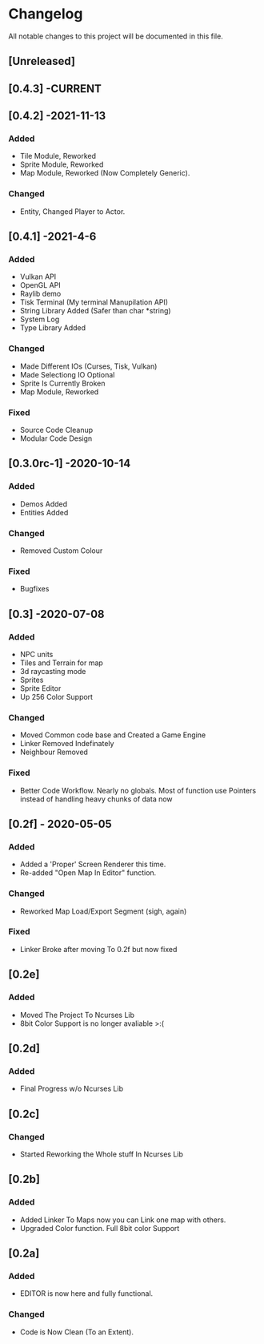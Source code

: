 # Changelog
All notable changes to this project will be documented in this file.

## [Unreleased]

## [0.4.3] -CURRENT


## [0.4.2] -2021-11-13
### Added
- Tile Module, Reworked
- Sprite Module, Reworked
- Map Module, Reworked (Now Completely Generic).

### Changed
- Entity, Changed Player to Actor.

## [0.4.1] -2021-4-6
### Added
- Vulkan API
- OpenGL API
- Raylib demo
- Tisk Terminal (My terminal Manupilation API)
- String Library Added (Safer than char \*string)
- System Log
- Type Library Added

### Changed
- Made Different IOs (Curses, Tisk, Vulkan)
- Made Selectiong IO Optional
- Sprite Is Currently Broken
- Map Module, Reworked

### Fixed
- Source Code Cleanup
- Modular Code Design


## [0.3.0rc-1] -2020-10-14
### Added
- Demos Added
- Entities Added

### Changed
- Removed Custom Colour

### Fixed
- Bugfixes


## [0.3] -2020-07-08
### Added
- NPC units 
- Tiles and Terrain for map
- 3d raycasting mode
- Sprites
- Sprite Editor
- Up 256 Color Support

### Changed
- Moved Common code base and Created a Game Engine
- Linker Removed Indefinately
- Neighbour Removed

### Fixed
- Better Code Workflow. Nearly no globals. Most of function use Pointers instead of handling heavy chunks of data now


## [0.2f] - 2020-05-05
### Added
- Added a 'Proper' Screen Renderer this time.
- Re-added "Open Map In Editor" function.

### Changed
- Reworked Map Load/Export Segment (sigh, again)

### Fixed
- Linker Broke after moving To 0.2f but now fixed

## [0.2e]
### Added
- Moved The Project To Ncurses Lib
- 8bit Color Support is no longer avaliable >:(


## [0.2d]
### Added
- Final Progress w/o Ncurses Lib


## [0.2c]
### Changed
- Started Reworking the Whole stuff In Ncurses Lib


## [0.2b]
### Added
- Added Linker To Maps now you can Link one map 
        with others.
- Upgraded Color function. Full 8bit color Support


## [0.2a]
### Added
- EDITOR is now here and fully functional.

### Changed
- Code is Now Clean (To an Extent).

